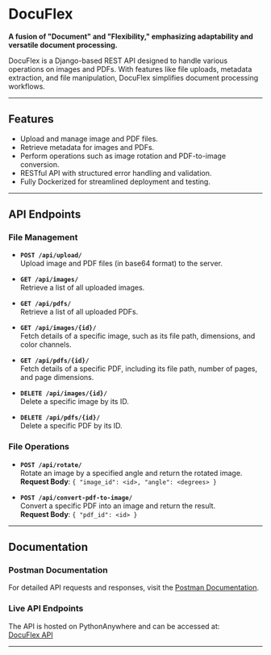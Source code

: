 # DocuFlex

**A fusion of "Document" and "Flexibility," emphasizing adaptability and versatile document processing.**

DocuFlex is a Django-based REST API designed to handle various operations on images and PDFs. With features like file uploads, metadata extraction, and file manipulation, DocuFlex simplifies document processing workflows.

---

## Features

- Upload and manage image and PDF files.
- Retrieve metadata for images and PDFs.
- Perform operations such as image rotation and PDF-to-image conversion.
- RESTful API with structured error handling and validation.
- Fully Dockerized for streamlined deployment and testing.

---

## API Endpoints

### File Management

- **`POST /api/upload/`**  
  Upload image and PDF files (in base64 format) to the server.

- **`GET /api/images/`**  
  Retrieve a list of all uploaded images.

- **`GET /api/pdfs/`**  
  Retrieve a list of all uploaded PDFs.

- **`GET /api/images/{id}/`**  
  Fetch details of a specific image, such as its file path, dimensions, and color channels.

- **`GET /api/pdfs/{id}/`**  
  Fetch details of a specific PDF, including its file path, number of pages, and page dimensions.

- **`DELETE /api/images/{id}/`**  
  Delete a specific image by its ID.

- **`DELETE /api/pdfs/{id}/`**  
  Delete a specific PDF by its ID.

### File Operations

- **`POST /api/rotate/`**  
  Rotate an image by a specified angle and return the rotated image.  
  **Request Body**: `{ "image_id": <id>, "angle": <degrees> }`

- **`POST /api/convert-pdf-to-image/`**  
  Convert a specific PDF into an image and return the result.  
  **Request Body**: `{ "pdf_id": <id> }`

---

## Documentation

### Postman Documentation

For detailed API requests and responses, visit the [Postman Documentation](https://documenter.getpostman.com/view/29804612/2sAYJ9Beh3).

### Live API Endpoints

The API is hosted on PythonAnywhere and can be accessed at:  
[DocuFlex API](https://docuflex.pythonanywhere.com/api/)

---
